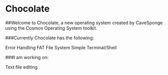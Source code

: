 # Chocolate

##Welcome to Chocolate, a new operating system created by CaveSponge using the Cosmos Operating System toolkit.

###Currently Chocolate has the following:

Error Handling
FAT File System
Simple Terminal/Shell


###I am working on:

Text file editing